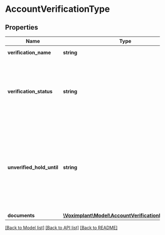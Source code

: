 # AccountVerificationType

## Properties
Name | Type | Description | Notes
------------ | ------------- | ------------- | -------------
**verification_name** | **string** | The verification name. | 
**verification_status** | **string** | The account verification status. The following values are possible: REQUIRED, IN_PROGRESS, VERIFIED, NOT_REQUIRED | 
**unverified_hold_until** | **string** | Unverified subscriptions hold until the date in format: YYYY-MM-DD (if the account verification is required). Some subscriptions will be detached on that day automatically! | [optional] 
**documents** | [**\Voximplant\Model\AccountVerificationDocument[]**](AccountVerificationDocument.md) |  | [optional] 

[[Back to Model list]](../README.md#documentation-for-models) [[Back to API list]](../README.md#documentation-for-api-endpoints) [[Back to README]](../README.md)


